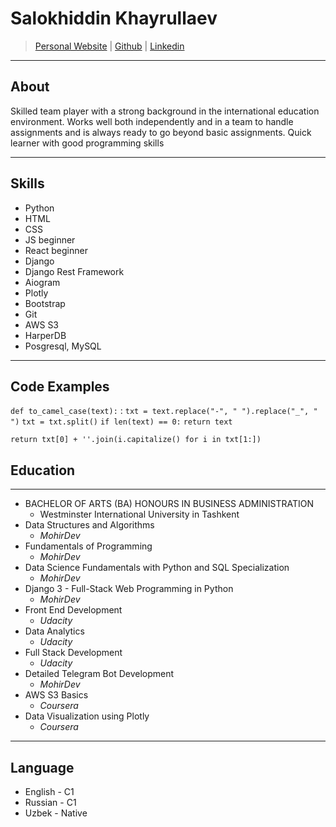 # Salokhiddin Khayrullaev
>[Personal Website](https://abu-abdulloh.uz) | 
>[Github](https://github.com/skhayrullayev) | 
>[Linkedin](https://www.linkedin.com/in/salohiddin-khayrullayev/)
***
## About
Skilled team player with a strong background in the international education environment. Works well both independently and in a team to handle assignments and is always ready to go beyond basic assignments. Quick learner with good programming skills
***
## Skills
- Python
- HTML
- CSS
- JS beginner
- React beginner
- Django
- Django Rest Framework
- Aiogram
- Plotly
- Bootstrap
- Git
- AWS S3
- HarperDB
- Posgresql, MySQL
***
## Code Examples
`def to_camel_case(text):`
:   `txt = text.replace("-", " ").replace("_", " ")`
    `txt = txt.split()`
    `if len(text) == 0:`
        `return text`

`return txt[0] + ''.join(i.capitalize() for i in txt[1:])`
## Education
***
- BACHELOR OF ARTS (BA) HONOURS IN BUSINESS ADMINISTRATION
    - Westminster International University in Tashkent
- Data Structures and Algorithms
    - *MohirDev*
- Fundamentals of Programming
    - *MohirDev*
- Data Science Fundamentals with Python and SQL Specialization
    - *MohirDev*
- Django 3 - Full-Stack Web Programming in Python
    - *MohirDev*
- Front End Development
    - *Udacity*
- Data Analytics
    - *Udacity*
- Full Stack Development
    - *Udacity*
- Detailed Telegram Bot Development
    - *MohirDev*
- AWS S3 Basics
    - *Coursera*
- Data Visualization using Plotly
    - *Coursera*
***
## Language
- English - C1
- Russian - C1
- Uzbek - Native

